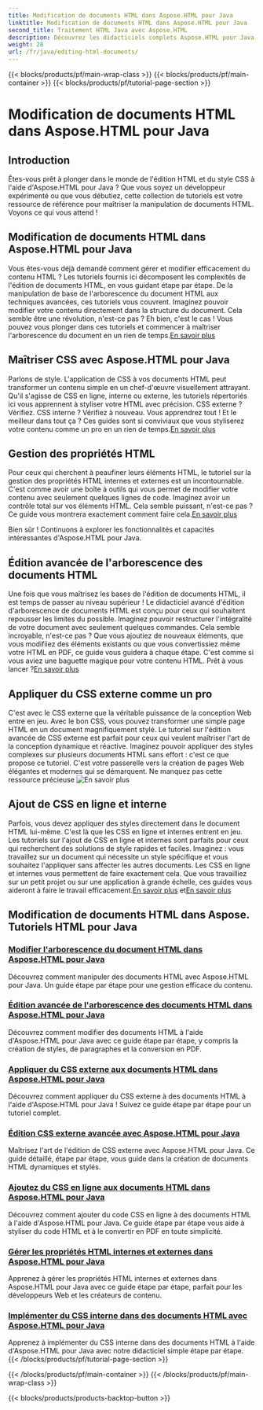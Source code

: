 ```yaml
---
title: Modification de documents HTML dans Aspose.HTML pour Java
linktitle: Modification de documents HTML dans Aspose.HTML pour Java
second_title: Traitement HTML Java avec Aspose.HTML
description: Découvrez les didacticiels complets Aspose.HTML pour Java. Apprenez à éditer des documents HTML, à implémenter CSS et à gérer du contenu avec des guides étape par étape.
weight: 28
url: /fr/java/editing-html-documents/
---
```


{{< blocks/products/pf/main-wrap-class >}}
{{< blocks/products/pf/main-container >}}
{{< blocks/products/pf/tutorial-page-section >}}

# Modification de documents HTML dans Aspose.HTML pour Java

## Introduction

Êtes-vous prêt à plonger dans le monde de l'édition HTML et du style CSS à l'aide d'Aspose.HTML pour Java ? Que vous soyez un développeur expérimenté ou que vous débutiez, cette collection de tutoriels est votre ressource de référence pour maîtriser la manipulation de documents HTML. Voyons ce qui vous attend !

## Modification de documents HTML dans Aspose.HTML pour Java

Vous êtes-vous déjà demandé comment gérer et modifier efficacement du contenu HTML ? Les tutoriels fournis ici décomposent les complexités de l'édition de documents HTML, en vous guidant étape par étape. De la manipulation de base de l'arborescence du document HTML aux techniques avancées, ces tutoriels vous couvrent. Imaginez pouvoir modifier votre contenu directement dans la structure du document. Cela semble être une révolution, n'est-ce pas ? Eh bien, c'est le cas ! Vous pouvez vous plonger dans ces tutoriels et commencer à maîtriser l'arborescence du document en un rien de temps.[En savoir plus](./edit-html-document-tree/)

## Maîtriser CSS avec Aspose.HTML pour Java

 Parlons de style. L'application de CSS à vos documents HTML peut transformer un contenu simple en un chef-d'œuvre visuellement attrayant. Qu'il s'agisse de CSS en ligne, interne ou externe, les tutoriels répertoriés ici vous apprennent à styliser votre HTML avec précision. CSS externe ? Vérifiez. CSS interne ? Vérifiez à nouveau. Vous apprendrez tout ! Et le meilleur dans tout ça ? Ces guides sont si conviviaux que vous styliserez votre contenu comme un pro en un rien de temps.[En savoir plus](./apply-external-css-html-documents/)

## Gestion des propriétés HTML

Pour ceux qui cherchent à peaufiner leurs éléments HTML, le tutoriel sur la gestion des propriétés HTML internes et externes est un incontournable. C'est comme avoir une boîte à outils qui vous permet de modifier votre contenu avec seulement quelques lignes de code. Imaginez avoir un contrôle total sur vos éléments HTML. Cela semble puissant, n'est-ce pas ? Ce guide vous montrera exactement comment faire cela.[En savoir plus](./manage-inner-outer-html-properties/)

Bien sûr ! Continuons à explorer les fonctionnalités et capacités intéressantes d'Aspose.HTML pour Java.

## Édition avancée de l'arborescence des documents HTML

Une fois que vous maîtrisez les bases de l'édition de documents HTML, il est temps de passer au niveau supérieur ! Le didacticiel avancé d'édition d'arborescence de documents HTML est conçu pour ceux qui souhaitent repousser les limites du possible. Imaginez pouvoir restructurer l'intégralité de votre document avec seulement quelques commandes. Cela semble incroyable, n'est-ce pas ? Que vous ajoutiez de nouveaux éléments, que vous modifiiez des éléments existants ou que vous convertissiez même votre HTML en PDF, ce guide vous guidera à chaque étape. C'est comme si vous aviez une baguette magique pour votre contenu HTML. Prêt à vous lancer ?[En savoir plus](./advanced-html-document-tree-editing/)

## Appliquer du CSS externe comme un pro

C'est avec le CSS externe que la véritable puissance de la conception Web entre en jeu. Avec le bon CSS, vous pouvez transformer une simple page HTML en un document magnifiquement stylé. Le tutoriel sur l'édition avancée de CSS externe est parfait pour ceux qui veulent maîtriser l'art de la conception dynamique et réactive. Imaginez pouvoir appliquer des styles complexes sur plusieurs documents HTML sans effort : c'est ce que propose ce tutoriel. C'est votre passerelle vers la création de pages Web élégantes et modernes qui se démarquent. Ne manquez pas cette ressource précieuse ![En savoir plus](./advanced-external-css-editing/)

## Ajout de CSS en ligne et interne

Parfois, vous devez appliquer des styles directement dans le document HTML lui-même. C'est là que les CSS en ligne et internes entrent en jeu. Les tutoriels sur l'ajout de CSS en ligne et internes sont parfaits pour ceux qui recherchent des solutions de style rapides et faciles. Imaginez : vous travaillez sur un document qui nécessite un style spécifique et vous souhaitez l'appliquer sans affecter les autres documents. Les CSS en ligne et internes vous permettent de faire exactement cela. Que vous travailliez sur un petit projet ou sur une application à grande échelle, ces guides vous aideront à faire le travail efficacement.[En savoir plus](./add-inline-css-html-documents/) et[En savoir plus](./implement-internal-css-html-documents/)

## Modification de documents HTML dans Aspose. Tutoriels HTML pour Java
### [Modifier l'arborescence du document HTML dans Aspose.HTML pour Java](./edit-html-document-tree/)
Découvrez comment manipuler des documents HTML avec Aspose.HTML pour Java. Un guide étape par étape pour une gestion efficace du contenu.
### [Édition avancée de l'arborescence des documents HTML dans Aspose.HTML pour Java](./advanced-html-document-tree-editing/)
Découvrez comment modifier des documents HTML à l'aide d'Aspose.HTML pour Java avec ce guide étape par étape, y compris la création de styles, de paragraphes et la conversion en PDF.
### [Appliquer du CSS externe aux documents HTML dans Aspose.HTML pour Java](./apply-external-css-html-documents/)
Découvrez comment appliquer du CSS externe à des documents HTML à l'aide d'Aspose.HTML pour Java ! Suivez ce guide étape par étape pour un tutoriel complet.
### [Édition CSS externe avancée avec Aspose.HTML pour Java](./advanced-external-css-editing/)
Maîtrisez l'art de l'édition de CSS externe avec Aspose.HTML pour Java. Ce guide détaillé, étape par étape, vous guide dans la création de documents HTML dynamiques et stylés.
### [Ajoutez du CSS en ligne aux documents HTML dans Aspose.HTML pour Java](./add-inline-css-html-documents/)
Découvrez comment ajouter du code CSS en ligne à des documents HTML à l'aide d'Aspose.HTML pour Java. Ce guide étape par étape vous aide à styliser du code HTML et à le convertir en PDF en toute simplicité.
### [Gérer les propriétés HTML internes et externes dans Aspose.HTML pour Java](./manage-inner-outer-html-properties/)
Apprenez à gérer les propriétés HTML internes et externes dans Aspose.HTML pour Java avec ce guide étape par étape, parfait pour les développeurs Web et les créateurs de contenu.
### [Implémenter du CSS interne dans des documents HTML avec Aspose.HTML pour Java](./implement-internal-css-html-documents/)
Apprenez à implémenter du CSS interne dans des documents HTML à l'aide d'Aspose.HTML pour Java avec notre didacticiel simple étape par étape.
{{< /blocks/products/pf/tutorial-page-section >}}

{{< /blocks/products/pf/main-container >}}
{{< /blocks/products/pf/main-wrap-class >}}

{{< blocks/products/products-backtop-button >}}
